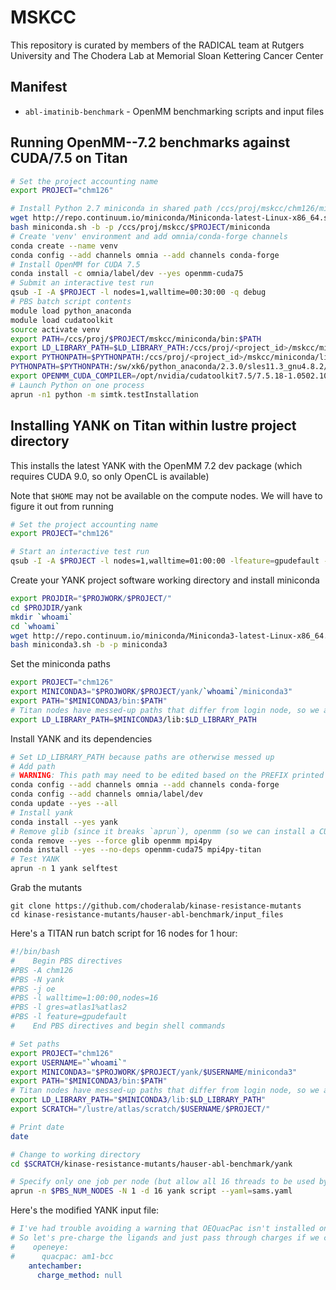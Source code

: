 # MSKCC

This repository is curated by members of the RADICAL team at Rutgers University and The Chodera Lab at Memorial Sloan Kettering Cancer Center 

## Manifest

* `abl-imatinib-benchmark` - OpenMM benchmarking scripts and input files

## Running OpenMM--7.2 benchmarks against CUDA/7.5 on Titan 

```bash
# Set the project accounting name
export PROJECT="chm126"

# Install Python 2.7 miniconda in shared path /ccs/proj/mskcc/chm126/miniconda
wget http://repo.continuum.io/miniconda/Miniconda-latest-Linux-x86_64.sh -O miniconda.sh
bash miniconda.sh -b -p /ccs/proj/mskcc/$PROJECT/miniconda
# Create 'venv' environment and add omnia/conda-forge channels
conda create --name venv
conda config --add channels omnia --add channels conda-forge
# Install OpenMM for CUDA 7.5
conda install -c omnia/label/dev --yes openmm-cuda75
# Submit an interactive test run
qsub -I -A $PROJECT -l nodes=1,walltime=00:30:00 -q debug
# PBS batch script contents
module load python_anaconda
module load cudatoolkit
source activate venv
export PATH=/ccs/proj/$PROJECT/mskcc/miniconda/bin:$PATH
export LD_LIBRARY_PATH=$LD_LIBRARY_PATH:/ccs/proj/<project_id>/mskcc/miniconda/lib
export PYTHONPATH=$PYTHONPATH:/ccs/proj/<project_id>/mskcc/miniconda/lib/python2.7/site-packages/
PYTHONPATH=$PYTHONPATH:/sw/xk6/python_anaconda/2.3.0/sles11.3_gnu4.8.2/lib/python2.7/site-packages/
export OPENMM_CUDA_COMPILER=/opt/nvidia/cudatoolkit7.5/7.5.18-1.0502.10743.2.1/bin/nvcc
# Launch Python on one process
aprun -n1 python -m simtk.testInstallation
```

## Installing YANK on Titan within lustre project directory

This installs the latest YANK with the OpenMM 7.2 dev package (which requires CUDA 9.0, so only OpenCL is available)

Note that `$HOME` may not be available on the compute nodes. We will have to figure it out from running
```bash
# Set the project accounting name
export PROJECT="chm126"

# Start an interactive test run
qsub -I -A $PROJECT -l nodes=1,walltime=01:00:00 -lfeature=gpudefault -lgres=atlas1 -q debug
```
Create your YANK project software working directory and install miniconda
```bash
export PROJDIR="$PROJWORK/$PROJECT/"
cd $PROJDIR/yank
mkdir `whoami`
cd `whoami`
wget http://repo.continuum.io/miniconda/Miniconda3-latest-Linux-x86_64.sh -O miniconda3.sh
bash miniconda3.sh -b -p miniconda3
```
Set the miniconda paths
```bash
export PROJECT="chm126"
export MINICONDA3="$PROJWORK/$PROJECT/yank/`whoami`/miniconda3"
export PATH="$MINICONDA3/bin:$PATH"
# Titan nodes have messed-up paths that differ from login node, so we also need to set LD_LIBRARY_PATH
export LD_LIBRARY_PATH=$MINICONDA3/lib:$LD_LIBRARY_PATH
```
Install YANK and its dependencies
```bash
# Set LD_LIBRARY_PATH because paths are otherwise messed up
# Add path
# WARNING: This path may need to be edited based on the PREFIX printed above
conda config --add channels omnia --add channels conda-forge
conda config --add channels omnia/label/dev
conda update --yes --all
# Install yank
conda install --yes yank
# Remove glib (since it breaks `aprun`), openmm (so we can install a CUDA 7.5 version) and mpi4py (which must be specially compiled for titan)
conda remove --yes --force glib openmm mpi4py
conda install --yes --no-deps openmm-cuda75 mpi4py-titan
# Test YANK
aprun -n 1 yank selftest
```
Grab the mutants
```
git clone https://github.com/choderalab/kinase-resistance-mutants
cd kinase-resistance-mutants/hauser-abl-benchmark/input_files
```
Here's a TITAN run batch script for 16 nodes for 1 hour:
```bash
#!/bin/bash
#    Begin PBS directives
#PBS -A chm126
#PBS -N yank
#PBS -j oe
#PBS -l walltime=1:00:00,nodes=16
#PBS -l gres=atlas1%atlas2
#PBS -l feature=gpudefault
#    End PBS directives and begin shell commands

# Set paths
export PROJECT="chm126"
export USERNAME="`whoami`"
export MINICONDA3="$PROJWORK/$PROJECT/yank/$USERNAME/miniconda3"
export PATH="$MINICONDA3/bin:$PATH"
# Titan nodes have messed-up paths that differ from login node, so we also need to set LD_LIBRARY_PATH
export LD_LIBRARY_PATH="$MINICONDA3/lib:$LD_LIBRARY_PATH"
export SCRATCH="/lustre/atlas/scratch/$USERNAME/$PROJECT/"

# Print date
date

# Change to working directory
cd $SCRATCH/kinase-resistance-mutants/hauser-abl-benchmark/yank

# Specify only one job per node (but allow all 16 threads to be used by OpenMM) with -N 1 -d 16
aprun -n $PBS_NUM_NODES -N 1 -d 16 yank script --yaml=sams.yaml
```
Here's the modified YANK input file:
```YAML
# I've had trouble avoiding a warning that OEQuacPac isn't installed on TITAN even when installed,
# So let's pre-charge the ligands and just pass through charges if we can.
#    openeye:
#      quacpac: am1-bcc
    antechamber:
      charge_method: null

```
